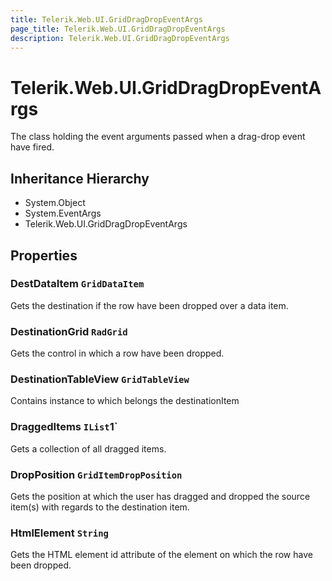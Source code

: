 ```yaml
---
title: Telerik.Web.UI.GridDragDropEventArgs
page_title: Telerik.Web.UI.GridDragDropEventArgs
description: Telerik.Web.UI.GridDragDropEventArgs
---
```


# Telerik.Web.UI.GridDragDropEventArgs

The class holding the event arguments passed when a drag-drop event have fired.

## Inheritance Hierarchy

* System.Object
* System.EventArgs
* Telerik.Web.UI.GridDragDropEventArgs

## Properties

###  DestDataItem `GridDataItem`

Gets the destination  if the row have been dropped over a data item.

###  DestinationGrid `RadGrid`

Gets the  control in which a row have been dropped.

###  DestinationTableView `GridTableView`

Contains  instance to which belongs the destinationItem

###  DraggedItems `IList`1`

Gets a collection of all  dragged items.

###  DropPosition `GridItemDropPosition`

Gets the position at which the user has dragged and dropped the source item(s) with regards to the 
            	destination item.

###  HtmlElement `String`

Gets the HTML element id attribute of the element on which the row have been dropped.

